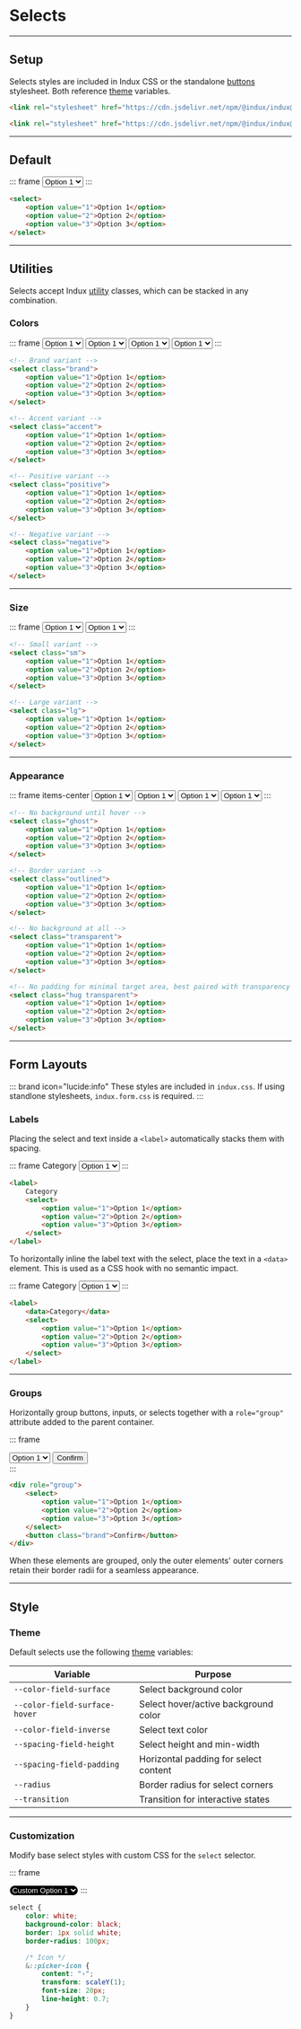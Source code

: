 # Selects

---

## Setup

Selects styles are included in Indux CSS or the standalone [buttons](/elements/buttons) stylesheet. Both reference [theme](/styles/theme) variables.

<x-code-group copy>

```html "Indux CSS"
<link rel="stylesheet" href="https://cdn.jsdelivr.net/npm/@indux/indux@latest/dist/indux.min.css" />
```

```html "Standalone"
<link rel="stylesheet" href="https://cdn.jsdelivr.net/npm/@indux/indux@latest/dist/indux.button.css" />
```

</x-code-group>

---

## Default

::: frame
<select>
    <option value="1">Option 1</option>
    <option value="2">Option 2</option>
    <option value="3">Option 3</option>
</select>
:::

```html copy
<select>
    <option value="1">Option 1</option>
    <option value="2">Option 2</option>
    <option value="3">Option 3</option>
</select>
```

---

## Utilities

Selects accept Indux [utility](/styles/utilities) classes, which can be stacked in any combination.

### Colors
::: frame
<select class="brand">
    <option value="1">Option 1</option>
    <option value="2">Option 2</option>
    <option value="3">Option 3</option>
</select>
<select class="accent">
    <option value="1">Option 1</option>
    <option value="2">Option 2</option>
    <option value="3">Option 3</option>
</select>
<select class="positive">
    <option value="1">Option 1</option>
    <option value="2">Option 2</option>
    <option value="3">Option 3</option>
</select>
<select class="negative">
    <option value="1">Option 1</option>
    <option value="2">Option 2</option>
    <option value="3">Option 3</option>
</select>
:::

```html copy
<!-- Brand variant -->
<select class="brand">
    <option value="1">Option 1</option>
    <option value="2">Option 2</option>
    <option value="3">Option 3</option>
</select>

<!-- Accent variant -->
<select class="accent">
    <option value="1">Option 1</option>
    <option value="2">Option 2</option>
    <option value="3">Option 3</option>
</select>

<!-- Positive variant -->
<select class="positive">
    <option value="1">Option 1</option>
    <option value="2">Option 2</option>
    <option value="3">Option 3</option>
</select>

<!-- Negative variant -->
<select class="negative">
    <option value="1">Option 1</option>
    <option value="2">Option 2</option>
    <option value="3">Option 3</option>
</select>
```

---

### Size

::: frame
<select class="sm">
    <option value="1">Option 1</option>
    <option value="2">Option 2</option>
    <option value="3">Option 3</option>
</select>
<select class="lg">
    <option value="1">Option 1</option>
    <option value="2">Option 2</option>
    <option value="3">Option 3</option>
</select>
:::

```html copy
<!-- Small variant -->
<select class="sm">
    <option value="1">Option 1</option>
    <option value="2">Option 2</option>
    <option value="3">Option 3</option>
</select>

<!-- Large variant -->
<select class="lg">
    <option value="1">Option 1</option>
    <option value="2">Option 2</option>
    <option value="3">Option 3</option>
</select>
```

---

### Appearance

::: frame items-center
<select class="ghost">
    <option value="1">Option 1</option>
    <option value="2">Option 2</option>
    <option value="3">Option 3</option>
</select>
<select class="outlined">
    <option value="1">Option 1</option>
    <option value="2">Option 2</option>
    <option value="3">Option 3</option>
</select>
<select class="transparent">
    <option value="1">Option 1</option>
    <option value="2">Option 2</option>
    <option value="3">Option 3</option>
</select>
<select class="hug transparent">
    <option value="1">Option 1</option>
    <option value="2">Option 2</option>
    <option value="3">Option 3</option>
</select>
:::

```html copy
<!-- No background until hover -->
<select class="ghost">
    <option value="1">Option 1</option>
    <option value="2">Option 2</option>
    <option value="3">Option 3</option>
</select>

<!-- Border variant -->
<select class="outlined">
    <option value="1">Option 1</option>
    <option value="2">Option 2</option>
    <option value="3">Option 3</option>
</select>

<!-- No background at all -->
<select class="transparent">
    <option value="1">Option 1</option>
    <option value="2">Option 2</option>
    <option value="3">Option 3</option>
</select>

<!-- No padding for minimal target area, best paired with transparency -->
<select class="hug transparent">
    <option value="1">Option 1</option>
    <option value="2">Option 2</option>
    <option value="3">Option 3</option>
</select>
```

---

## Form Layouts

::: brand icon="lucide:info"
These styles are included in `indux.css`. If using standlone stylesheets, `indux.form.css` is required.
:::

### Labels

Placing the select and text inside a `<label>` automatically stacks them with spacing.

::: frame
<label>
    Category
    <select>
        <option value="1">Option 1</option>
        <option value="2">Option 2</option>
        <option value="3">Option 3</option>
    </select>
</label>
:::

```html copy
<label>
    Category
    <select>
        <option value="1">Option 1</option>
        <option value="2">Option 2</option>
        <option value="3">Option 3</option>
    </select>
</label>
```

To horizontally inline the label text with the select, place the text in a `<data>` element. This is used as a CSS hook with no semantic impact.

::: frame
<label>
    <data>Category</data>
    <select>
        <option value="1">Option 1</option>
        <option value="2">Option 2</option>
        <option value="3">Option 3</option>
    </select>
</label>
:::

```html copy
<label>
    <data>Category</data>
    <select>
        <option value="1">Option 1</option>
        <option value="2">Option 2</option>
        <option value="3">Option 3</option>
    </select>
</label>
```

---

### Groups

Horizontally group buttons, inputs, or selects together with a `role="group"` attribute added to the parent container.

::: frame
<div role="group">
    <select>
        <option value="1">Option 1</option>
        <option value="2">Option 2</option>
        <option value="3">Option 3</option>
    </select>
    <button class="brand">Confirm</button>
</div>
:::

```html copy
<div role="group">
    <select>
        <option value="1">Option 1</option>
        <option value="2">Option 2</option>
        <option value="3">Option 3</option>
    </select>
    <button class="brand">Confirm</button>
</div>
```

When these elements are grouped, only the outer elements' outer corners retain their border radii for a seamless appearance.

---

## Style

### Theme

Default selects use the following [theme](/styles/theme) variables:

| Variable | Purpose |
|----------|---------|
| `--color-field-surface` | Select background color |
| `--color-field-surface-hover` | Select hover/active background color |
| `--color-field-inverse` | Select text color |
| `--spacing-field-height` | Select height and min-width |
| `--spacing-field-padding` | Horizontal padding for select content |
| `--radius` | Border radius for select corners |
| `--transition` | Transition for interactive states |

---

### Customization

Modify base select styles with custom CSS for the `select` selector.

::: frame
<style>
select.custom {
    color: white;
    background-color: black;
    border: 1px solid white;
    border-radius: 100px;

    &::picker-icon {
        content: "›";
        transform: scaleY(1);
        font-size: 20px;
        line-height: 0.7;
    }
}
</style>

<select class="custom">
    <option value="1">Custom Option 1</option>
    <option value="2">Custom Option 2</option>
    <option value="3">Custom Option 3</option>
</select>
:::

```css copy
select {
    color: white;
    background-color: black;
    border: 1px solid white;
    border-radius: 100px;

    /* Icon */
    &::picker-icon {
        content: "›";
        transform: scaleY(1);
        font-size: 20px;
        line-height: 0.7;
    }
}
```